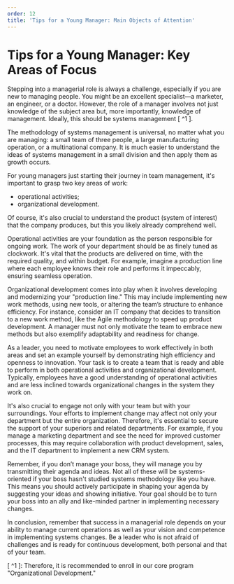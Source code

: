 ```yaml
---
order: 12
title: 'Tips for a Young Manager: Main Objects of Attention'
---
```


# Tips for a Young Manager: Key Areas of Focus

Stepping into a managerial role is always a challenge, especially if you are new to managing people. You might be an excellent specialist—a marketer, an engineer, or a doctor. However, the role of a manager involves not just knowledge of the subject area but, more importantly, knowledge of management. Ideally, this should be systems management [ ^1 ].

The methodology of systems management is universal, no matter what you are managing: a small team of three people, a large manufacturing operation, or a multinational company. It is much easier to understand the ideas of systems management in a small division and then apply them as growth occurs.

For young managers just starting their journey in team management, it's important to grasp two key areas of work:

* operational activities;
* organizational development.

Of course, it's also crucial to understand the product (system of interest) that the company produces, but this you likely already comprehend well.

Operational activities are your foundation as the person responsible for ongoing work. The work of your department should be as finely tuned as clockwork. It's vital that the products are delivered on time, with the required quality, and within budget. For example, imagine a production line where each employee knows their role and performs it impeccably, ensuring seamless operation.

Organizational development comes into play when it involves developing and modernizing your "production line." This may include implementing new work methods, using new tools, or altering the team’s structure to enhance efficiency. For instance, consider an IT company that decides to transition to a new work method, like the Agile methodology to speed up product development. A manager must not only motivate the team to embrace new methods but also exemplify adaptability and readiness for change.

As a leader, you need to motivate employees to work effectively in both areas and set an example yourself by demonstrating high efficiency and openness to innovation. Your task is to create a team that is ready and able to perform in both operational activities and organizational development. Typically, employees have a good understanding of operational activities and are less inclined towards organizational changes in the system they work on.

It's also crucial to engage not only with your team but with your surroundings. Your efforts to implement change may affect not only your department but the entire organization. Therefore, it's essential to secure the support of your superiors and related departments. For example, if you manage a marketing department and see the need for improved customer processes, this may require collaboration with product development, sales, and the IT department to implement a new CRM system.

Remember, if you don’t manage your boss, they will manage you by transmitting their agenda and ideas. Not all of these will be systems-oriented if your boss hasn't studied systems methodology like you have. This means you should actively participate in shaping your agenda by suggesting your ideas and showing initiative. Your goal should be to turn your boss into an ally and like-minded partner in implementing necessary changes.

In conclusion, remember that success in a managerial role depends on your ability to manage current operations as well as your vision and competence in implementing systems changes. Be a leader who is not afraid of challenges and is ready for continuous development, both personal and that of your team.

[ ^1 ]: Therefore, it is recommended to enroll in our core program "Organizational Development."